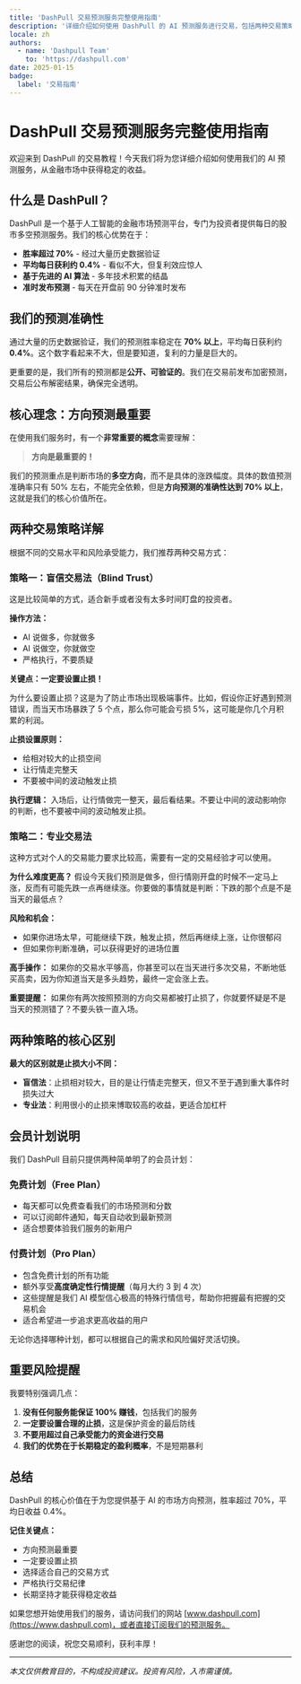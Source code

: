 ```yaml
---
title: 'DashPull 交易预测服务完整使用指南'
description: '详细介绍如何使用 DashPull 的 AI 预测服务进行交易，包括两种交易策略、风险管理和会员计划说明。'
locale: zh
authors:
  - name: 'Dashpull Team'
    to: 'https://dashpull.com'
date: 2025-01-15
badge:
  label: '交易指南'
---
```


# DashPull 交易预测服务完整使用指南

欢迎来到 DashPull 的交易教程！今天我们将为您详细介绍如何使用我们的 AI 预测服务，从金融市场中获得稳定的收益。

## 什么是 DashPull？

DashPull 是一个基于人工智能的金融市场预测平台，专门为投资者提供每日的股市多空预测服务。我们的核心优势在于：

- **胜率超过 70%** - 经过大量历史数据验证
- **平均每日获利约 0.4%** - 看似不大，但复利效应惊人
- **基于先进的 AI 算法** - 多年技术积累的结晶
- **准时发布预测** - 每天在开盘前 90 分钟准时发布

## 我们的预测准确性

通过大量的历史数据验证，我们的预测胜率稳定在 **70% 以上**，平均每日获利约 **0.4%**。这个数字看起来不大，但是要知道，复利的力量是巨大的。

更重要的是，我们所有的预测都是**公开、可验证的**。我们在交易前发布加密预测，交易后公布解密结果，确保完全透明。

## 核心理念：方向预测最重要

在使用我们服务时，有一个**非常重要的概念**需要理解：

> **方向是最重要的！**

我们的预测重点是判断市场的**多空方向**，而不是具体的涨跌幅度。具体的数值预测准确率只有 50% 左右，不能完全依赖，但是**方向预测的准确性达到 70% 以上**，这就是我们的核心价值所在。

## 两种交易策略详解

根据不同的交易水平和风险承受能力，我们推荐两种交易方式：

### 策略一：盲信交易法（Blind Trust）

这是比较简单的方式，适合新手或者没有太多时间盯盘的投资者。

**操作方法：**
- AI 说做多，你就做多
- AI 说做空，你就做空
- 严格执行，不要质疑

**关键点：一定要设置止损！**

为什么要设置止损？这是为了防止市场出现极端事件。比如，假设你正好遇到预测错误，而当天市场暴跌了 5 个点，那么你可能会亏损 5%，这可能是你几个月积累的利润。

**止损设置原则：**
- 给相对较大的止损空间
- 让行情走完整天
- 不要被中间的波动触发止损

**执行逻辑：**
入场后，让行情做完一整天，最后看结果。不要让中间的波动影响你的判断，也不要被中间的波动触发止损。

### 策略二：专业交易法

这种方式对个人的交易能力要求比较高，需要有一定的交易经验才可以使用。

**为什么难度更高？**
假设今天我们预测是做多，但行情刚开盘的时候不一定马上涨，反而有可能先跌一点再继续涨。你要做的事情就是判断：下跌的那个点是不是当天的最低点？

**风险和机会：**
- 如果你进场太早，可能继续下跌，触发止损，然后再继续上涨，让你很郁闷
- 但如果你判断准确，可以获得更好的进场位置

**高手操作：**
如果你的交易水平够高，你甚至可以在当天进行多次交易，不断地低买高卖，因为你知道当天是多头趋势，最终一定会涨上去。

**重要提醒：**
如果你有两次按照预测的方向交易都被打止损了，你就要怀疑是不是当天的预测错了？不要头铁一直入场。

## 两种策略的核心区别

**最大的区别就是止损大小不同：**

- **盲信法**：止损相对较大，目的是让行情走完整天，但又不至于遇到重大事件时损失过大
- **专业法**：利用很小的止损来博取较高的收益，更适合加杠杆

## 会员计划说明

我们 DashPull 目前只提供两种简单明了的会员计划：

### 免费计划（Free Plan）
- 每天都可以免费查看我们的市场预测和分数
- 可以订阅邮件通知，每天自动收到最新预测
- 适合想要体验我们服务的新用户

### 付费计划（Pro Plan）
- 包含免费计划的所有功能
- 额外享受**高度确定性行情提醒**（每月大约 3 到 4 次）
- 这些提醒是我们 AI 模型信心极高的特殊行情信号，帮助你把握最有把握的交易机会
- 适合希望进一步追求更高收益的用户

无论你选择哪种计划，都可以根据自己的需求和风险偏好灵活切换。

## 重要风险提醒

我要特别强调几点：

1. **没有任何服务能保证 100% 赚钱**，包括我们的服务
2. **一定要设置合理的止损**，这是保护资金的最后防线
3. **不要用超过自己承受能力的资金进行交易**
4. **我们的优势在于长期稳定的盈利概率**，不是短期暴利

## 总结

DashPull 的核心价值在于为您提供基于 AI 的市场方向预测，胜率超过 70%，平均日收益 0.4%。

**记住关键点：**
- 方向预测最重要
- 一定要设置止损
- 选择适合自己的交易方式
- 严格执行交易纪律
- 长期坚持才能获得稳定收益

如果您想开始使用我们的服务，请访问我们的网站 [www.dashpull.com](https://www.dashpull.com)，或者直接订阅我们的预测服务。

感谢您的阅读，祝您交易顺利，获利丰厚！

---

*本文仅供教育目的，不构成投资建议。投资有风险，入市需谨慎。* 